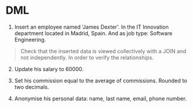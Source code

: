 
# DML

1. Insert an employee named 'James Dexter'. In the IT Innovation department located in Madrid, Spain.
And as job type: Software Engineering.

> Check that the inserted data is viewed collectively with a JOIN
and not independently. In order to verify the relationships.

2. Update his salary to 60000.

3. Set his commission equal to the average of commissions.
Rounded to two decimals.

4. Anonymise his personal data: name, last name, email, phone number.